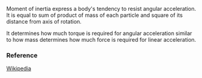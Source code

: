 Moment of inertia express a body's tendency to resist angular acceleration.  
It is equal to sum of product of mass of each particle  and square of its distance from axis of rotation.  

It determines how much torque is required for angular acceleration similar to how mass determines how much force is required for linear
acceleration.
### Reference
[Wikipedia](https://en.wikipedia.org/wiki/Moment_of_inertia)